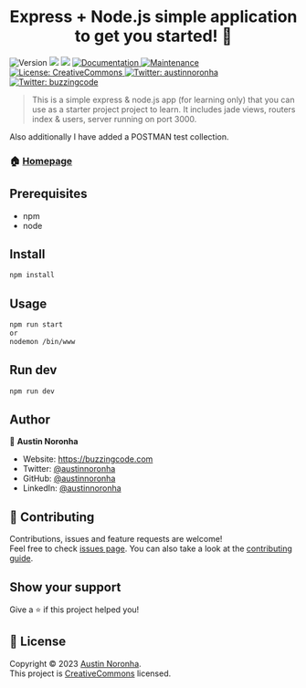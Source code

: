 <h1 align="center">Express + Node.js simple application to get you started! 👋</h1>
<p>
  <img alt="Version" src="https://img.shields.io/badge/version-1.0.0-blue.svg?cacheSeconds=2592000" />
  <img src="https://img.shields.io/badge/npm-%3E%3D5.5.0-blue.svg" />
  <img src="https://img.shields.io/badge/node-%3E%3D9.3.0-blue.svg" />
  <a href="https://github.com/kefranabg/readme-md-generator#readme" target="_blank">
    <img alt="Documentation" src="https://img.shields.io/badge/documentation-yes-brightgreen.svg" />
  </a>
  <a href="https://github.com/kefranabg/readme-md-generator/graphs/commit-activity" target="_blank">
    <img alt="Maintenance" src="https://img.shields.io/badge/Maintained%3F-yes-green.svg" />
  </a>
  <a href="https://github.com/austinnoronha/express-and-nodejs-sample-app.git/blob/main/LICENSE" target="_blank">
    <img alt="License: CreativeCommons" src="https://img.shields.io/github/license/austinnoronha/Website Skeleton build with Node, Express and Handlebars" />
  </a>
  <a href="https://twitter.com/austinnoronha" target="_blank">
    <img alt="Twitter: austinnoronha" src="https://img.shields.io/twitter/follow/austinnoronha.svg?style=social" />
  </a>
  <a href="https://twitter.com/buzzingcode" target="_blank">
    <img alt="Twitter: buzzingcode" src="https://img.shields.io/twitter/follow/austinnoronha.svg?style=social" />
  </a>
</p>

> This is a simple express & node.js app (for learning only) that you can use as a starter project project to learn. 
It includes jade views, routers index & users, server running on port 3000.

Also additionally I have added a POSTMAN test collection.

### 🏠 [Homepage](https://github.com/austinnoronha/express-and-nodejs-sample-app)

## Prerequisites

- npm
- node 

## Install

```sh
npm install
```

## Usage

```sh
npm run start
or
nodemon /bin/www
```

## Run dev

```sh
npm run dev
```

## Author

👤 **Austin Noronha**

* Website: https://buzzingcode.com
* Twitter: [@austinnoronha](https://twitter.com/austinnoronha)
* GitHub: [@austinnoronha](https://github.com/austinnoronha)
* LinkedIn: [@austinnoronha](https://linkedin.com/in/austinnoronha)

## 🤝 Contributing

Contributions, issues and feature requests are welcome!<br />Feel free to check [issues page](https://github.com/austinnoronha/express-and-nodejs-sample-app.git/issues). You can also take a look at the [contributing guide](https://github.com/kefranabg/readme-md-generator/blob/master/CONTRIBUTING.md).

## Show your support

Give a ⭐️ if this project helped you!

## 📝 License

Copyright © 2023 [Austin Noronha](https://github.com/austinnoronha).<br />
This project is [CreativeCommons](https://github.com/austinnoronha/express-and-nodejs-sample-app/blob/main/LICENSE.txt) licensed.
